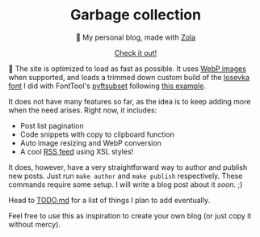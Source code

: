<h1 align="center">Garbage collection</h1>

<p align="center">📝 My personal blog, made with <a href="https://www.getzola.org/">Zola</a></p>
<p align="center"><a href="https://blog.meneillos.com">Check it out!</a></p>


🏁 The site is optimized to load as fast as possible. It uses [WebP
images](https://developers.google.com/speed/webp) when supported, and loads a
trimmed down custom build of the [Iosevka font](https://typeof.net/Iosevka/) I
did with FontTool's
[pyftsubset](https://fonttools.readthedocs.io/en/latest/subset/) following [this
example](https://xeiaso.net/blog/iaso-fonts).

It does not have many features so far, as the idea is to keep adding more when
the need arises. Right now, it includes:

* Post list pagination
* Code snippets with copy to clipboard function
* Auto image resizing and WebP conversion
* A cool [RSS feed](https://blog.meneillos.com/atom.xml) using XSL styles!

It does, however, have a very straightforward way to author and publish new
posts. Just run `make author` and `make publish` respectively. These commands
require some setup. I will write a blog post about it _soon_. ;)

Head to [TODO.md](TODO.md) for a list of things I plan to add eventually.

Feel free to use this as inspiration to create your own blog (or just copy it
without mercy).
